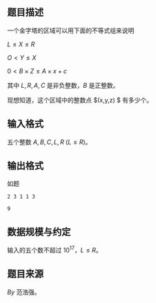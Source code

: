 ## 题目描述

一个金字塔的区域可以用下面的不等式组来说明

$L\le X\le R$

$O< Y\le X$

$0< B\times Z \le A\times x+c$

其中 $L,R,A,C$ 是非负整数，$B$ 是正整数。

现想知道，这个区域中的整数点 $(x,y,z) $ 有多少个。

## 输入格式

五个整数 $A,B,C,L,R$ ($L\le R$)。

## 输出格式

如题

```input1
2 3 1 1 3
```

```output1
9
```

## 数据规模与约定

输入的五个数不超过 $10^{17}$，$L\le R$。

## 题目来源

$By$ 范浩强。


